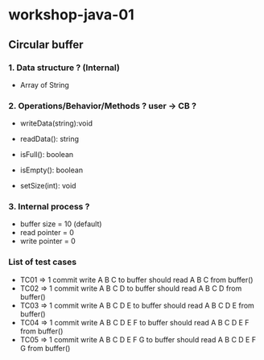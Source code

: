 # workshop-java-01

## Circular buffer

### 1. Data structure ? (Internal)
+ Array of String

### 2. Operations/Behavior/Methods ?  user -> CB ?
+ writeData(string):void
+ readData(): string
+ isFull(): boolean
+ isEmpty(): boolean

+ setSize(int): void

### 3. Internal process ?
+ buffer size = 10 (default)
+ read pointer = 0
+ write pointer = 0

### List of test cases
* TC01 => 1 commit
 write A B C to buffer should read A B C from buffer()
* TC02 => 1 commit
write A B C D to buffer should read A B C D from buffer()
* TC03 => 1 commit
write A B C D E to buffer should read A B C D E from buffer()
* TC04 => 1 commit
write A B C D E F to buffer should read A B C D E F from buffer()
* TC05 => 1 commit
write A B C D E F G to buffer should read A B C D E F G from buffer()
